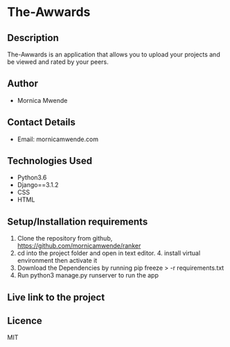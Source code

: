 # The-Awwards
## Description
The-Awwards is an application that allows you to upload your projects and be viewed and rated by your peers.
## Author
* Mornica Mwende
## Contact Details
* Email: mornicamwende.com
## Technologies Used
* Python3.6
* Django==3.1.2
* CSS
* HTML
## Setup/Installation requirements
1. Clone  the repository from github, https://github.com/mornicamwende/ranker
3. cd into the project folder and open in text editor. 4. install virtual environment then activate it
4. Download the Dependencies by running pip freeze > -r requirements.txt
4. Run python3 manage.py runserver to run the app

## Live link to the project
## Licence
MIT